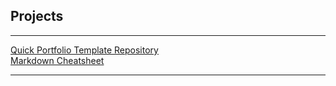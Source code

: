 ## Projects

---

[Quick Portfolio Template Repository](https://github.com/terminallycurious8080/quick-portfolio) <br>
[Markdown Cheatsheet](pdf/markdown_cheatsheet.pdf)

---
